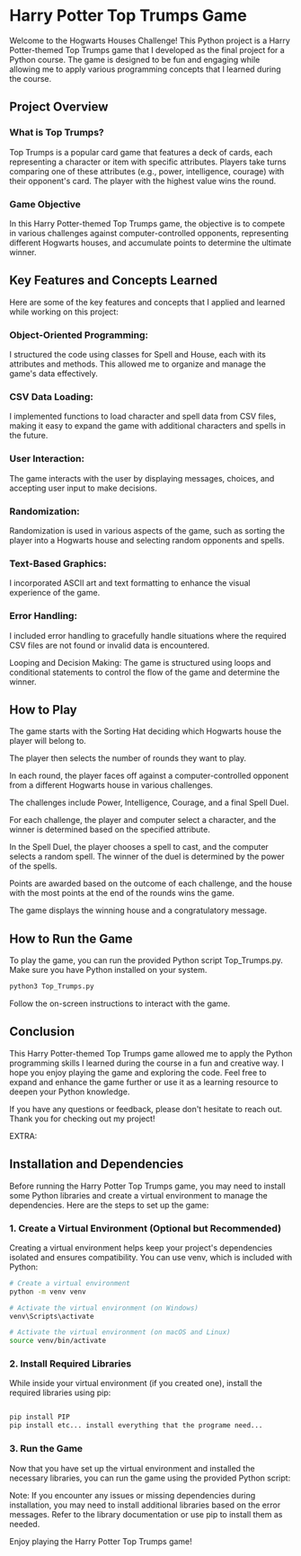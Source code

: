 
# Harry Potter Top Trumps Game


Welcome to the Hogwarts Houses Challenge! This Python project is a Harry Potter-themed Top Trumps game that I developed as the final project for a Python course. 
The game is designed to be fun and engaging while allowing me to apply various programming concepts that I learned during the course.

## Project Overview
### What is Top Trumps?
Top Trumps is a popular card game that features a deck of cards, each representing a character or item with specific attributes. Players take turns comparing one of these attributes (e.g., power, intelligence, courage) with their opponent's card. The player with the highest value wins the round.

### Game Objective
In this Harry Potter-themed Top Trumps game, the objective is to compete in various challenges against computer-controlled opponents, representing different Hogwarts houses, and accumulate points to determine the ultimate winner.

## Key Features and Concepts Learned
Here are some of the key features and concepts that I applied and learned while working on this project:

### Object-Oriented Programming: 
  I structured the code using classes for Spell and House, each with its attributes and methods. This allowed me to organize and manage the game's data effectively.

### CSV Data Loading: 
  I implemented functions to load character and spell data from CSV files, making it easy to expand the game with additional characters and spells in the future.

### User Interaction: 
  The game interacts with the user by displaying messages, choices, and accepting user input to make decisions.

### Randomization: 
  Randomization is used in various aspects of the game, such as sorting the player into a Hogwarts house and selecting random opponents and spells.

### Text-Based Graphics: 
  I incorporated ASCII art and text formatting to enhance the visual experience of the game.

### Error Handling: 
  I included error handling to gracefully handle situations where the required CSV files are not found or invalid data is encountered.

Looping and Decision Making: The game is structured using loops and conditional statements to control the flow of the game and determine the winner.

## How to Play
The game starts with the Sorting Hat deciding which Hogwarts house the player will belong to.

The player then selects the number of rounds they want to play.

In each round, the player faces off against a computer-controlled opponent from a different Hogwarts house in various challenges.

The challenges include Power, Intelligence, Courage, and a final Spell Duel.

For each challenge, the player and computer select a character, and the winner is determined based on the specified attribute.

In the Spell Duel, the player chooses a spell to cast, and the computer selects a random spell. The winner of the duel is determined by the power of the spells.

Points are awarded based on the outcome of each challenge, and the house with the most points at the end of the rounds wins the game.

The game displays the winning house and a congratulatory message.

## How to Run the Game
To play the game, you can run the provided Python script Top_Trumps.py. Make sure you have Python installed on your system.

```python
python3 Top_Trumps.py

```
Follow the on-screen instructions to interact with the game.

## Conclusion
This Harry Potter-themed Top Trumps game allowed me to apply the Python programming skills I learned during the course in a fun and creative way. I hope you enjoy playing the game and exploring the code. Feel free to expand and enhance the game further or use it as a learning resource to deepen your Python knowledge.

If you have any questions or feedback, please don't hesitate to reach out. Thank you for checking out my project!


EXTRA:

## Installation and Dependencies
Before running the Harry Potter Top Trumps game, you may need to install some Python libraries and create a virtual environment to manage the dependencies. Here are the steps to set up the game:

### 1. Create a Virtual Environment (Optional but Recommended)
Creating a virtual environment helps keep your project's dependencies isolated and ensures compatibility. You can use venv, which is included with Python:

```bash
# Create a virtual environment
python -m venv venv

# Activate the virtual environment (on Windows)
venv\Scripts\activate

# Activate the virtual environment (on macOS and Linux)
source venv/bin/activate

```
### 2. Install Required Libraries
While inside your virtual environment (if you created one), install the required libraries using pip:


```bash

pip install PIP
pip install etc... install everything that the programe need...

```

### 3. Run the Game
Now that you have set up the virtual environment and installed the necessary libraries, you can run the game using the provided Python script:


Note: If you encounter any issues or missing dependencies during installation, you may need to install additional libraries based on the error messages. Refer to the library documentation or use pip to install them as needed.

Enjoy playing the Harry Potter Top Trumps game!
